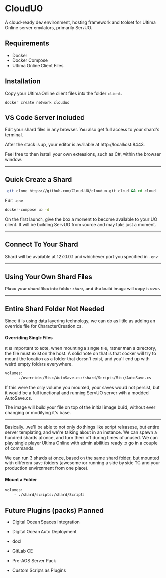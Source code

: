 # CloudUO

A cloud-ready dev environment, hosting framework and toolset for Ultima Online server emulators, primarily ServUO.

## Requirements

- Docker
- Docker Compose
- Ultima Online Client Files

## Installation

Copy your Ultima Online client files into the folder `client`.

```bash
docker create network clouduo
```

## VS Code Server Included

Edit your shard files in any browser.  You also get full access to your shard's terminal.

After the stack is up, your editor is available at http://localhost:8443.

Feel free to then install your own extensions,  such as C#, within the browser window.

---
## Quick Create a Shard

```bash
 git clone https://github.com/Cloud-UO/clouduo.git cloud && cd cloud
 ```

 Edit `.env`

 ```bash
 docker-compose up -d
```

On the first launch, give the box a moment to become available to your UO client.  It will be building ServUO from source and may take just a moment.

---
## Connect To Your Shard

Shard will be available at 127.0.0.1 and whichever port you specified in `.env`


---
## Using Your Own Shard Files

Place your shard files into folder `shard`, and the build image will copy it over.

---
## Entire Shard Folder Not Needed

Since it is using data layering technology, we can do as little as adding an override file for CharacterCreation.cs.

#### Overriding Single Files

It is important to note, when mounting a single file, rather than a directory, the file must exist on the host.  A solid note on that is that docker will try to mount the location as a folder that doesn't exist, and you'll end up with weird empty folders everywhere.

```bash
volumes:
    - ./overrides/Misc/AutoSave.cs:/shard/Scripts/Misc/AutoSave.cs
```

If this were the only volume you mounted, your saves would not persist, but it would be a full functional and running ServUO server with a modded AutoSave.cs.

The image will build your file on top of the initial image build, without ever changing or modifying it's base.

---


Basically...we'll be able to not only do things like script releasese, but entire server templating, and we're talking about in an instance.  We can spawn a hundred shards at once, and turn them off during times of unused.  We can play single player Ultima Online with admin abilities ready to go in a couple of commands.

We can run 3 shards at once, based on the same shard folder, but mounted with different save folders (awesome for running a side by side TC and your production environment from one place).


#### Mount a Folder

```bash
volumes:
    - ./shard/scripts:/shard/Scripts
```

## Future Plugins (packs) Planned

- Digital Ocean Spaces Integration

- Digital Ocean Auto Deployment

- docl

- GitLab CE

- Pre-AOS Server Pack

- Custom Scripts as Plugins
